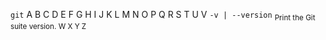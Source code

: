 `git`
A 
B
C
D
E
F
G
H
I
J
K
L
M
N
O
P
Q
R
S
T
U
V 
  `-v | --version` <sub>Print the Git suite version.
W
X
Y
Z
